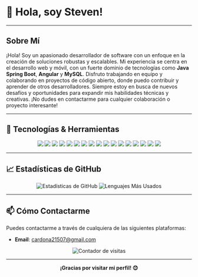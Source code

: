 # 👋 Hola, soy Steven!



---

## Sobre Mí

¡Hola! Soy un apasionado desarrollador de software con un enfoque en la creación de soluciones robustas y escalables. Mi experiencia se centra en el desarrollo web y móvil, con un fuerte dominio de tecnologías como **Java Spring Boot**, **Angular** y **MySQL**. Disfruto trabajando en equipo y colaborando en proyectos de código abierto, donde puedo contribuir y aprender de otros desarrolladores. Siempre estoy en busca de nuevos desafíos y oportunidades para expandir mis habilidades técnicas y creativas. ¡No dudes en contactarme para cualquier colaboración o proyecto interesante!

---

## 🔧 Tecnologías & Herramientas

<p align="center">
  <img src="https://img.shields.io/badge/-Java-007396?style=flat&logo=java&logoColor=white"> 
  <img src="https://img.shields.io/badge/-Spring Boot-6DB33F?style=flat&logo=spring-boot&logoColor=white">
  <img src="https://img.shields.io/badge/-PHP-777BB4?style=flat&logo=php&logoColor=white"> 
  <img src="https://img.shields.io/badge/-Apache-D22128?style=flat&logo=apache&logoColor=white">
  <img src="https://img.shields.io/badge/-Docker-2496ED?style=flat&logo=docker&logoColor=white">
  <img src="https://img.shields.io/badge/-RESTful%20APIs-FF5733?style=flat&logo=rest&logoColor=white">
  <img src="https://img.shields.io/badge/-Maven-C71A36?style=flat&logo=apache-maven&logoColor=white">
  <img src="https://img.shields.io/badge/-MySQL-4479A1?style=flat&logo=mysql&logoColor=white">
  <img src="https://img.shields.io/badge/-VBA-217346?style=flat&logo=microsoft-excel&logoColor=white">
  <img src="https://img.shields.io/badge/-Angular-DD0031?style=flat&logo=angular&logoColor=white">
  <img src="https://img.shields.io/badge/-TypeScript-3178C6?style=flat&logo=typescript&logoColor=white">
  <img src="https://img.shields.io/badge/-JavaScript-F7DF1E?style=flat&logo=javascript&logoColor=black">
  <img src="https://img.shields.io/badge/-HTML5-E34F26?style=flat&logo=html5&logoColor=white">
  <img src="https://img.shields.io/badge/-CSS3-1572B6?style=flat&logo=css3&logoColor=white">
  <img src="https://img.shields.io/badge/-Bootstrap-563D7C?style=flat&logo=bootstrap&logoColor=white">
  <img src="https://img.shields.io/badge/-Kotlin-0095D5?style=flat&logo=kotlin&logoColor=white">
  <img src="https://img.shields.io/badge/-Android-3DDC84?style=flat&logo=android&logoColor=white">
</p>

---

## 📈 Estadísticas de GitHub

<p align="center">
  <img src="https://github-readme-stats.vercel.app/api?username=steven122750&show_icons=true&theme=radical" alt="Estadísticas de GitHub">
  <img src="https://github-readme-stats.vercel.app/api/top-langs/?username=steven122750&layout=compact&theme=radical" alt="Lenguajes Más Usados">
</p>

---

## 📫 Cómo Contactarme

Puedes contactarme a través de cualquiera de las siguientes plataformas:

- **Email**: cardona21507@gmail.com

<p align="center">
  <img src="https://komarev.com/ghpvc/?username=steven122750&style=flat-square&color=blue" alt="Contador de visitas">
</p>

---

<p align="center">
  <b>¡Gracias por visitar mi perfil! 😊</b>
</p>

